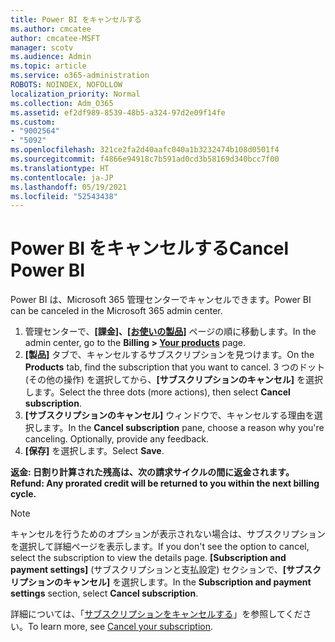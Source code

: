 ```yaml
---
title: Power BI をキャンセルする
ms.author: cmcatee
author: cmcatee-MSFT
manager: scotv
ms.audience: Admin
ms.topic: article
ms.service: o365-administration
ROBOTS: NOINDEX, NOFOLLOW
localization_priority: Normal
ms.collection: Adm_O365
ms.assetid: ef2df989-8539-48b5-a324-97d2e09f14fe
ms.custom:
- "9002564"
- "5092"
ms.openlocfilehash: 321ce2fa2d40aafc040a1b3232474b108d0501f4
ms.sourcegitcommit: f4866e94918c7b591ad0cd3b58169d340bcc7f00
ms.translationtype: HT
ms.contentlocale: ja-JP
ms.lasthandoff: 05/19/2021
ms.locfileid: "52543438"
---
```

# <a name="cancel-power-bi"></a><span data-ttu-id="451ca-102">Power BI をキャンセルする</span><span class="sxs-lookup"><span data-stu-id="451ca-102">Cancel Power BI</span></span>

<span data-ttu-id="451ca-103">Power BI は、Microsoft 365 管理センターでキャンセルできます。</span><span class="sxs-lookup"><span data-stu-id="451ca-103">Power BI can be canceled in the Microsoft 365 admin center.</span></span>

1. <span data-ttu-id="451ca-104">管理センターで、**[課金]、[[お使いの製品]](https://go.microsoft.com/fwlink/p/?linkid=842054)** ページの順に移動します。</span><span class="sxs-lookup"><span data-stu-id="451ca-104">In the admin center, go to the **Billing > [Your products](https://go.microsoft.com/fwlink/p/?linkid=842054)** page.</span></span>
2. <span data-ttu-id="451ca-105">**[製品]** タブで、キャンセルするサブスクリプションを見つけます。</span><span class="sxs-lookup"><span data-stu-id="451ca-105">On the **Products** tab, find the subscription that you want to cancel.</span></span> <span data-ttu-id="451ca-106">3 つのドット(その他の操作) を選択してから、**[サブスクリプションのキャンセル]** を選択します。</span><span class="sxs-lookup"><span data-stu-id="451ca-106">Select the three dots (more actions), then select **Cancel subscription**.</span></span>
3. <span data-ttu-id="451ca-p102">**[サブスクリプションのキャンセル]** ウィンドウで、キャンセルする理由を選択します。</span><span class="sxs-lookup"><span data-stu-id="451ca-p102">In the **Cancel subscription** pane, choose a reason why you're canceling. Optionally, provide any feedback.</span></span>
4. <span data-ttu-id="451ca-109">**[保存]** を選択します。</span><span class="sxs-lookup"><span data-stu-id="451ca-109">Select **Save**.</span></span>

<span data-ttu-id="451ca-110">**返金: 日割り計算された残高は、次の請求サイクルの間に返金されます。**</span><span class="sxs-lookup"><span data-stu-id="451ca-110">**Refund: Any prorated credit will be returned to you within the next billing cycle.**</span></span>

> [!NOTE]
> <span data-ttu-id="451ca-111">キャンセルを行うためのオプションが表示されない場合は、サブスクリプションを選択して詳細ページを表示します。</span><span class="sxs-lookup"><span data-stu-id="451ca-111">If you don't see the option to cancel, select the subscription to view the details page.</span></span> <span data-ttu-id="451ca-112">**[Subscription and payment settings]** (サブスクリプションと支払設定) セクションで、**[サブスクリプションのキャンセル]** を選択します。</span><span class="sxs-lookup"><span data-stu-id="451ca-112">In the **Subscription and payment settings** section, select **Cancel subscription**.</span></span>

<span data-ttu-id="451ca-113">詳細については、「[サブスクリプションをキャンセルする](/microsoft-365/commerce/subscriptions/cancel-your-subscription)」を参照してください。</span><span class="sxs-lookup"><span data-stu-id="451ca-113">To learn more, see [Cancel your subscription](/microsoft-365/commerce/subscriptions/cancel-your-subscription).</span></span>